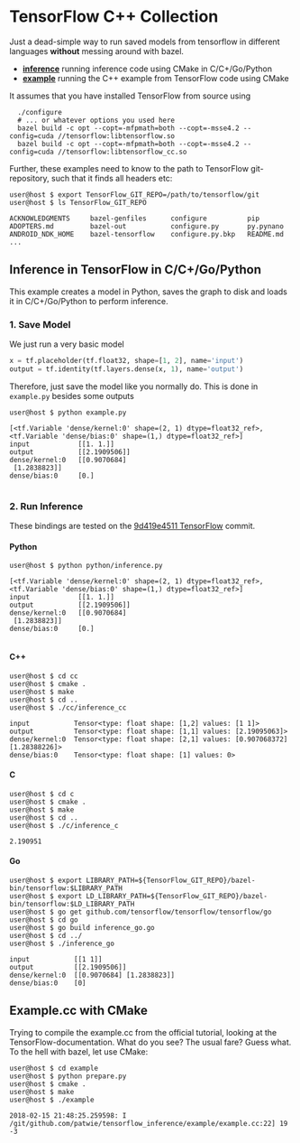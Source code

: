 # TensorFlow C++ Collection

Just a dead-simple way to run saved models from tensorflow in different languages **without** messing around with bazel.

- **[inference](./inference)** running inference code using CMake in C/C+/Go/Python
- **[example](./example)** running the C++ example from TensorFlow code using CMake

It assumes that you have installed TensorFlow from source using

```console
  ./configure
  # ... or whatever options you used here
  bazel build -c opt --copt=-mfpmath=both --copt=-msse4.2 --config=cuda //tensorflow:libtensorflow.so
  bazel build -c opt --copt=-mfpmath=both --copt=-msse4.2 --config=cuda //tensorflow:libtensorflow_cc.so
```

Further, these examples need to know to the path to TensorFlow git-repository, such that it finds all headers etc:

```console
user@host $ export TensorFlow_GIT_REPO=/path/to/tensorflow/git
user@host $ ls TensorFlow_GIT_REPO

ACKNOWLEDGMENTS     bazel-genfiles      configure          pip
ADOPTERS.md         bazel-out           configure.py       py.pynano
ANDROID_NDK_HOME    bazel-tensorflow    configure.py.bkp   README.md
...

```


## Inference in TensorFlow in C/C+/Go/Python

This example creates a model in Python, saves the graph to disk and loads it in C/C+/Go/Python to perform inference.

### 1. Save Model

We just run a very basic model

```python
x = tf.placeholder(tf.float32, shape=[1, 2], name='input')
output = tf.identity(tf.layers.dense(x, 1), name='output')
```

Therefore, just save the model like you normally do. This is done in `example.py` besides some outputs

```console
user@host $ python example.py

[<tf.Variable 'dense/kernel:0' shape=(2, 1) dtype=float32_ref>, <tf.Variable 'dense/bias:0' shape=(1,) dtype=float32_ref>]
input            [[1. 1.]]
output           [[2.1909506]]
dense/kernel:0   [[0.9070684]
 [1.2838823]]
dense/bias:0     [0.]


```

### 2. Run Inference

These bindings are tested on the [9d419e4511 TensorFlow](https://github.com/tensorflow/tensorflow/commit/995d836e9ba7cbee56948f73bdbd099d419e4511) commit.

#### Python

```console
user@host $ python python/inference.py

[<tf.Variable 'dense/kernel:0' shape=(2, 1) dtype=float32_ref>, <tf.Variable 'dense/bias:0' shape=(1,) dtype=float32_ref>]
input            [[1. 1.]]
output           [[2.1909506]]
dense/kernel:0   [[0.9070684]
 [1.2838823]]
dense/bias:0     [0.]


```

#### C++

```console
user@host $ cd cc
user@host $ cmake .
user@host $ make
user@host $ cd ..
user@host $ ./cc/inference_cc

input           Tensor<type: float shape: [1,2] values: [1 1]>
output          Tensor<type: float shape: [1,1] values: [2.19095063]>
dense/kernel:0  Tensor<type: float shape: [2,1] values: [0.907068372][1.28388226]>
dense/bias:0    Tensor<type: float shape: [1] values: 0>

```

#### C

```console
user@host $ cd c
user@host $ cmake .
user@host $ make
user@host $ cd ..
user@host $ ./c/inference_c

2.190951

```


#### Go

```console
user@host $ export LIBRARY_PATH=${TensorFlow_GIT_REPO}/bazel-bin/tensorflow:$LIBRARY_PATH
user@host $ export LD_LIBRARY_PATH=${TensorFlow_GIT_REPO}/bazel-bin/tensorflow:$LD_LIBRARY_PATH
user@host $ go get github.com/tensorflow/tensorflow/tensorflow/go
user@host $ cd go
user@host $ go build inference_go.go
user@host $ cd ../
user@host $ ./inference_go

input           [[1 1]]
output          [[2.1909506]]
dense/kernel:0  [[0.9070684] [1.2838823]]
dense/bias:0    [0]
```

## Example.cc with CMake

Trying to compile the example.cc from the official tutorial, looking at the TensorFlow-documentation.
What do you see? The usual fare? Guess what. To the hell with bazel, let use CMake:

```console
user@host $ cd example
user@host $ python prepare.py
user@host $ cmake .
user@host $ make
user@host $ ./example

2018-02-15 21:48:25.259598: I /git/github.com/patwie/tensorflow_inference/example/example.cc:22] 19
-3

```
